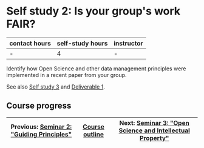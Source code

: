 # Self study 2: Is your group's work FAIR?

| contact hours | self-study hours | instructor |
|---|---|---|
| - | 4 | - |

Identify how Open Science and other data management principles were implemented in a recent paper from your group. 

See also [Self study 3](selfstudy3.md) and [Deliverable 1](deliverable1.md).

## Course progress
| Previous: [Seminar 2: "Guiding Principles"](seminar2.md) | [Course outline](readme.md#course-outline) |Next: [Seminar 3: "Open Science and Intellectual Property"](seminar3.md) |
|---|---|---|
